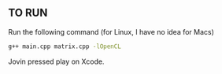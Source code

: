 ## TO RUN

Run the following command (for Linux, I have no idea for Macs)
```sh
g++ main.cpp matrix.cpp -lOpenCL
```

Jovin pressed play on Xcode.
